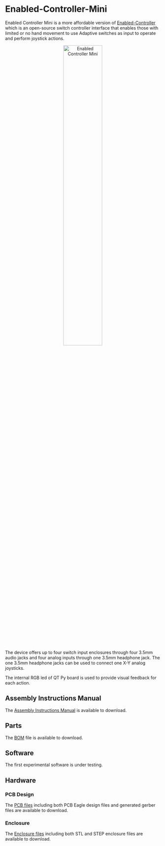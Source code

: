 # Enabled-Controller-Mini

Enabled Controller Mini is a more affordable version of <a href="https://github.com/milador/Enabled-Controller">Enabled-Controller</a> which is an open-source switch controller interface that enables those with limited or no hand movement to use Adaptive switches as input to operate and perform joystick actions.

<p align="center">
<img align="center" src="https://raw.githubusercontent.com/milador/Enabled-Controller-Mini/main/Resources/Images/Enabled_Controller_Mini.png" width="50%" height="50%" alt="Enabled Controller Mini"/>
</p>

The device offers up to four switch input enclosures through four 3.5mm audio jacks and four analog inputs through one 3.5mm headphone jack. The one 3.5mm headphone jacks can be used to connect one X-Y analog joysticks.

The internal RGB led of QT Py board is used to provide visual feedback for each action.

## Assembly Instructions Manual

The <a href="https://github.com/milador/Enabled-Controller-Mini/blob/main/Documentation/Build_Manuals/Enabled_Controller_Mini_Instructions_Manual.pdf">Assembly Instructions Manual</a> is available to download.

## Parts

The <a href="https://github.com/milador/Enabled-Controller-Mini/blob/main/Components/Enabled_Controller_Mini_BOM.csv">BOM</a> file is available to download.

## Software

The first experimental software is under testing.

## Hardware 

### PCB Design 

The <a href="https://github.com/milador/Enabled-Controller-Mini/tree/main/Hardware/PCB">PCB files</a> including both PCB Eagle design files and generated gerber files are available to download.

### Enclosure

The <a href="https://github.com/milador/Enabled-Controller-Mini/tree/main/Hardware/Enclosure">Enclosure files</a> including both STL and STEP enclosure files are available to download.
